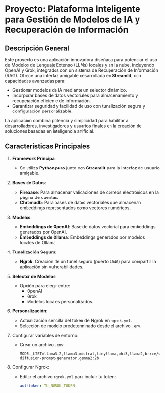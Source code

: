 # Proyecto: Plataforma Inteligente para Gestión de Modelos de IA y Recuperación de Información

## Descripción General
Este proyecto es una aplicación innovadora diseñada para potenciar el uso de Modelos de Lenguaje Extenso (LLMs) locales y en la nube, incluyendo OpenAI y Grok, integrados con un sistema de Recuperación de Información (RAG). Ofrece una interfaz amigable desarrollada en **Streamlit**, con capacidades avanzadas para:

- Gestionar modelos de IA mediante un selector dinámico.
- Incorporar bases de datos vectoriales para almacenamiento y recuperación eficiente de información.
- Garantizar seguridad y facilidad de uso con tunelización segura y configuración personalizable.

La aplicación combina potencia y simplicidad para habilitar a desarrolladores, investigadores y usuarios finales en la creación de soluciones basadas en inteligencia artificial.




## Características Principales

1. **Framework Principal**: 
   - Se utiliza **Python puro** junto con **Streamlit** para la interfaz de usuario amigable.

2. **Bases de Datos**:
   - **Firebase**: Para almacenar validaciones de correos electrónicos en la página de cuentas.
   - **Chromadb**: Para bases de datos vectoriales que almacenan embeddings representados como vectores numéricos.

3. **Modelos**:
   - **Embeddings de OpenAI**: Base de datos vectorial para embeddings generados por OpenAI.
   - **Embeddings de Ollama**: Embeddings generados por modelos locales de Ollama.

4. **Tunelización Segura**:
   - **Ngrok**: Creación de un túnel seguro (puerto `4040`) para compartir la aplicación sin vulnerabilidades.

5. **Selector de Modelos**:
   - Opción para elegir entre:
     - OpenAI
     - Grok
     - Modelos locales personalizados.

6. **Personalización**:
   - Actualización sencilla del token de Ngrok en `ngrok.yml`.
   - Selección de modelo predeterminado desde el archivo `.env`.


1. Configurar variables de entorno:
   - Crear un archivo `.env`:
     ```env
     MODEL_LIST=llama3.2,llama3,mistral,tinyllama,phi3,llama2,brxce/stable-diffusion-prompt-generator,gemma2:2b
     ```

2. Configurar Ngrok:
   - Editar el archivo `ngrok.yml` para incluir tu token:
     ```yaml
     authtoken: TU_NGROK_TOKEN
     ```

